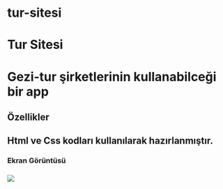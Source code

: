 # tur-sitesi

<h1>Tur Sitesi<h1>

Gezi-tur şirketlerinin kullanabilceği bir app

<h2>Özellikler<h2>

Html ve Css kodları kullanılarak hazırlanmıştır.

<h3>Ekran Görüntüsü<h3>

![](tursitesi.gif)